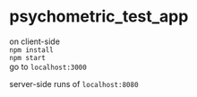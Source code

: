 # psychometric_test_app


on client-side <br>
`npm install` <br>
`npm start` <br>
go to `localhost:3000`

server-side runs of `localhost:8080`



